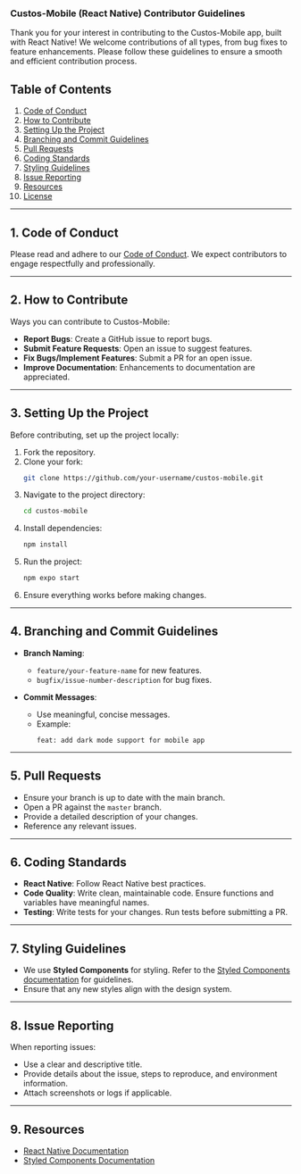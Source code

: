 ### Custos-Mobile (React Native) Contributor Guidelines

Thank you for your interest in contributing to the Custos-Mobile app, built with React Native! We welcome contributions of all types, from bug fixes to feature enhancements. Please follow these guidelines to ensure a smooth and efficient contribution process.

## Table of Contents
1. [Code of Conduct](#code-of-conduct)
2. [How to Contribute](#how-to-contribute)
3. [Setting Up the Project](#setting-up-the-project)
4. [Branching and Commit Guidelines](#branching-and-commit-guidelines)
5. [Pull Requests](#pull-requests)
6. [Coding Standards](#coding-standards)
7. [Styling Guidelines](#styling-guidelines)
8. [Issue Reporting](#issue-reporting)
9. [Resources](#resources)
10. [License](#license)

---

## 1. Code of Conduct

Please read and adhere to our [Code of Conduct](#). We expect contributors to engage respectfully and professionally.

---

## 2. How to Contribute

Ways you can contribute to Custos-Mobile:

- **Report Bugs**: Create a GitHub issue to report bugs.
- **Submit Feature Requests**: Open an issue to suggest features.
- **Fix Bugs/Implement Features**: Submit a PR for an open issue.
- **Improve Documentation**: Enhancements to documentation are appreciated.

---

## 3. Setting Up the Project

Before contributing, set up the project locally:

1. Fork the repository.
2. Clone your fork:
   ```bash
   git clone https://github.com/your-username/custos-mobile.git
   ```
3. Navigate to the project directory:
   ```bash
   cd custos-mobile
   ```
4. Install dependencies:
   ```bash
   npm install
   ```
5. Run the project:
   ```bash
   npm expo start 
   ```
6. Ensure everything works before making changes.

---

## 4. Branching and Commit Guidelines

- **Branch Naming**:
  - `feature/your-feature-name` for new features.
  - `bugfix/issue-number-description` for bug fixes.

- **Commit Messages**:
  - Use meaningful, concise messages.
  - Example:
    ```
    feat: add dark mode support for mobile app
    ```

---

## 5. Pull Requests

- Ensure your branch is up to date with the main branch.
- Open a PR against the `master` branch.
- Provide a detailed description of your changes.
- Reference any relevant issues.

---

## 6. Coding Standards

- **React Native**: Follow React Native best practices.
- **Code Quality**: Write clean, maintainable code. Ensure functions and variables have meaningful names.
- **Testing**: Write tests for your changes. Run tests before submitting a PR.

---

## 7. Styling Guidelines

- We use **Styled Components** for styling. Refer to the [Styled Components documentation](https://styled-components.com/docs) for guidelines.
- Ensure that any new styles align with the design system.

---

## 8. Issue Reporting

When reporting issues:

- Use a clear and descriptive title.
- Provide details about the issue, steps to reproduce, and environment information.
- Attach screenshots or logs if applicable.

---

## 9. Resources

- [React Native Documentation](https://reactnative.dev/docs/getting-started)
- [Styled Components Documentation](https://styled-components.com/docs)
